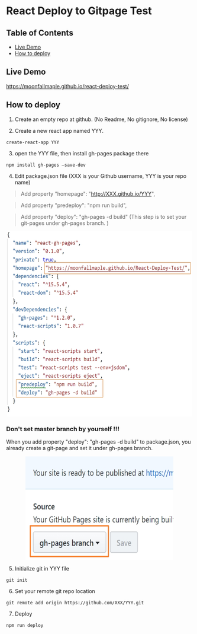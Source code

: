 # React Deploy to Gitpage Test


## Table of Contents
* [Live Demo](#Live-Demo)
* [How to deploy](#project-instructions)



## Live Demo
 https://moonfallmaple.github.io/react-deploy-test/

## How to deploy

1. Create an empty repo at github. (No Readme, No gitignore, No license)<br/>

2. Create a new react app named YYY. 
 ```
 create-react-app YYY
 ```
3. open the YYY file, then install gh-pages package there 
```
npm install gh-pages –save-dev
```
4. Edit package.json file (XXX is your Github username, YYY is your repo name)

> Add property "homepage": "http://XXX.github.io/YYY", 

> Add property "predeploy": "npm run build",

> Add property "deploy": "gh-pages -d build" (This step is to set your git-pages under gh-pages branch. )

<div  align="center">
<img src="./json.jpg" width = "500" height = "500" alt="图片名称" align=center />
</div>

### Don't set **master** branch by yourself !!!

When you add property "deploy": "gh-pages -d build" to package.json, you already create a git-page and set it under gh-pages branch. 
<div  align="center">
<img src="./branch.jpg" width = "400" height = "280" alt="图片名称" align=center />
</div>

5. Initialize git in YYY file
```
git init
```

6. Set your remote git repo location
```
git remote add origin https://github.com/XXX/YYY.git
```

7. Deploy
```
npm run deploy
```
